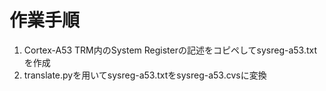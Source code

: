 # 作業手順

1. Cortex-A53 TRM内のSystem Registerの記述をコピペしてsysreg-a53.txtを作成
2. translate.pyを用いてsysreg-a53.txtをsysreg-a53.cvsに変換


